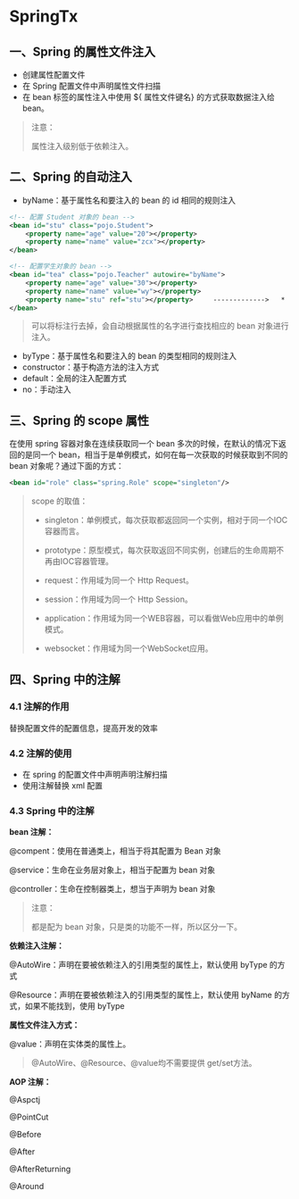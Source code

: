 # SpringTx

## 一、Spring 的属性文件注入

- 创建属性配置文件
- 在 Spring 配置文件中声明属性文件扫描
- 在 bean 标签的属性注入中使用 ${ 属性文件键名} 的方式获取数据注入给 bean。

> 注意：
>
> 属性注入级别低于依赖注入。

## 二、Spring 的自动注入

- byName：基于属性名和要注入的 bean 的 id 相同的规则注入

~~~xml
<!-- 配置 Student 对象的 bean -->
<bean id="stu" class="pojo.Student">
    <property name="age" value="20"></property>
    <property name="name" value="zcx"></property>
</bean>

<!-- 配置学生对象的 bean -->
<bean id="tea" class="pojo.Teacher" autowire="byName">
    <property name="age" value="30"></property>
    <property name="name" value="wy"></property>
    <property name="stu" ref="stu"></property>     ------------->   *
</bean>
~~~

> 可以将标注行去掉，会自动根据属性的名字进行查找相应的 bean 对象进行注入。

- byType：基于属性名和要注入的 bean 的类型相同的规则注入
- constructor：基于构造方法的注入方式
- default：全局的注入配置方式
- no：手动注入

## 三、Spring 的 scope 属性

在使用 spring 容器对象在连续获取同一个 bean 多次的时候，在默认的情况下返回的是同一个 bean，相当于是单例模式，如何在每一次获取的时候获取到不同的 bean 对象呢？通过下面的方式：

~~~xml
<bean id="role" class="spring.Role" scope="singleton"/>
~~~

> scope 的取值：
>
> - singleton：单例模式，每次获取都返回同一个实例，相对于同一个IOC容器而言。
>
> - prototype：原型模式，每次获取返回不同实例，创建后的生命周期不再由IOC容器管理。
>
> - request：作用域为同一个 Http Request。
>
> - session：作用域为同一个 Http Session。
>
> - application：作用域为同一个WEB容器，可以看做Web应用中的单例模式。
>
> - websocket：作用域为同一个WebSocket应用。

## 四、Spring 中的注解

### 4.1 注解的作用

替换配置文件的配置信息，提高开发的效率

### 4.2 注解的使用

- 在 spring 的配置文件中声明声明注解扫描
- 使用注解替换 xml 配置

### 4.3 Spring 中的注解

**bean 注解：**

@compent：使用在普通类上，相当于将其配置为 Bean 对象

@service：生命在业务层对象上，相当于配置为 bean 对象

@controller：生命在控制器类上，想当于声明为 bean 对象

> 注意：
>
> 都是配为 bean 对象，只是类的功能不一样，所以区分一下。

**依赖注入注解：**

@AutoWire：声明在要被依赖注入的引用类型的属性上，默认使用 byType 的方式

@Resource：声明在要被依赖注入的引用类型的属性上，默认使用 byName 的方式，如果不能找到，使用 byType

**属性文件注入方式：**

@value：声明在实体类的属性上。

> @AutoWire、@Resource、@value均不需要提供 get/set方法。

**AOP 注解：**

@Aspctj

@PointCut

@Before

@After

@AfterReturning

@Around